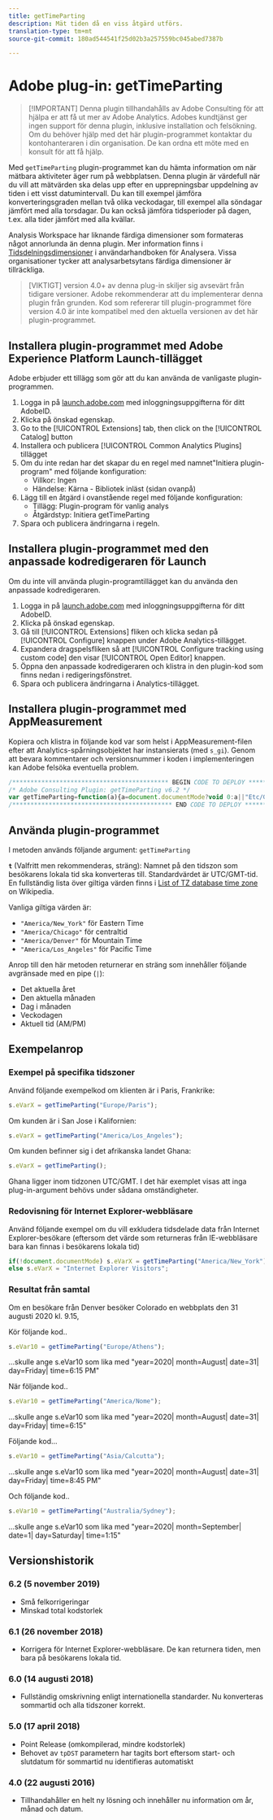 ```yaml
---
title: getTimeParting
description: Mät tiden då en viss åtgärd utförs.
translation-type: tm+mt
source-git-commit: 180ad544541f25d02b3a257559bc045abed7387b

---
```



# Adobe plug-in: getTimeParting

> [!IMPORTANT] Denna plugin tillhandahålls av Adobe Consulting för att hjälpa er att få ut mer av Adobe Analytics. Adobes kundtjänst ger ingen support för denna plugin, inklusive installation och felsökning. Om du behöver hjälp med det här plugin-programmet kontaktar du kontohanteraren i din organisation. De kan ordna ett möte med en konsult för att få hjälp.

Med `getTimeParting` plugin-programmet kan du hämta information om när mätbara aktiviteter äger rum på webbplatsen. Denna plugin är värdefull när du vill att mätvärden ska delas upp efter en upprepningsbar uppdelning av tiden i ett visst datumintervall. Du kan till exempel jämföra konverteringsgraden mellan två olika veckodagar, till exempel alla söndagar jämfört med alla torsdagar. Du kan också jämföra tidsperioder på dagen, t.ex. alla tider jämfört med alla kvällar.

Analysis Workspace har liknande färdiga dimensioner som formateras något annorlunda än denna plugin. Mer information finns i [Tidsdelningsdimensioner](/help/analyze/analysis-workspace/components/dimensions/time-parting-dimensions.md) i användarhandboken för Analysera. Vissa organisationer tycker att analysarbetsytans färdiga dimensioner är tillräckliga.

> [VIKTIGT] version 4.0+ av denna plug-in skiljer sig avsevärt från tidigare versioner. Adobe rekommenderar att du implementerar denna plugin från grunden. Kod som refererar till plugin-programmet före version 4.0 är inte kompatibel med den aktuella versionen av det här plugin-programmet.

## Installera plugin-programmet med Adobe Experience Platform Launch-tillägget

Adobe erbjuder ett tillägg som gör att du kan använda de vanligaste plugin-programmen.

1. Logga in på [launch.adobe.com](https://launch.adobe.com) med inloggningsuppgifterna för ditt AdobeID.
1. Klicka på önskad egenskap.
1. Go to the [!UICONTROL Extensions] tab, then click on the [!UICONTROL Catalog] button
1. Installera och publicera [!UICONTROL Common Analytics Plugins] tillägget
1. Om du inte redan har det skapar du en regel med namnet&quot;Initiera plugin-program&quot; med följande konfiguration:
   * Villkor: Ingen
   * Händelse: Kärna - Bibliotek inläst (sidan ovanpå)
1. Lägg till en åtgärd i ovanstående regel med följande konfiguration:
   * Tillägg: Plugin-program för vanlig analys
   * Åtgärdstyp: Initiera getTimeParting
1. Spara och publicera ändringarna i regeln.

## Installera plugin-programmet med den anpassade kodredigeraren för Launch

Om du inte vill använda plugin-programtillägget kan du använda den anpassade kodredigeraren.

1. Logga in på [launch.adobe.com](https://launch.adobe.com) med inloggningsuppgifterna för ditt AdobeID.
1. Klicka på önskad egenskap.
1. Gå till [!UICONTROL Extensions] fliken och klicka sedan på [!UICONTROL Configure] knappen under Adobe Analytics-tillägget.
1. Expandera dragspelsfliken så att [!UICONTROL Configure tracking using custom code] den visar [!UICONTROL Open Editor] knappen.
1. Öppna den anpassade kodredigeraren och klistra in den plugin-kod som finns nedan i redigeringsfönstret.
1. Spara och publicera ändringarna i Analytics-tillägget.

## Installera plugin-programmet med AppMeasurement

Kopiera och klistra in följande kod var som helst i AppMeasurement-filen efter att Analytics-spårningsobjektet har instansierats (med `s_gi`). Genom att bevara kommentarer och versionsnummer i koden i implementeringen kan Adobe felsöka eventuella problem.

```js
/******************************************* BEGIN CODE TO DEPLOY *******************************************/
/* Adobe Consulting Plugin: getTimeParting v6.2 */
var getTimeParting=function(a){a=document.documentMode?void 0:a||"Etc/GMT";a=(new Date).toLocaleDateString("en-US",{timeZone:a, minute:"numeric",hour:"numeric",weekday:"long",day:"numeric",year:"numeric",month:"long"});a=/([a-zA-Z]+).*?([a-zA-Z]+).*?([0-9]+).*?([0-9]+)(.*?)([0-9])(.*)/.exec(a);return"year="+a[4]+" | month="+a[2]+" | date="+a[3]+" | day="+a[1]+" | time="+(a[6]+a[7])};
/******************************************** END CODE TO DEPLOY ********************************************/
```

## Använda plugin-programmet

I metoden används följande argument: `getTimeParting`

**`t`** (Valfritt men rekommenderas, sträng): Namnet på den tidszon som besökarens lokala tid ska konverteras till.  Standardvärdet är UTC/GMT-tid. En fullständig lista över giltiga värden finns i [List of TZ database time zone](https://en.wikipedia.org/wiki/List_of_tz_database_time_zones) on Wikipedia.

Vanliga giltiga värden är:

* `"America/New_York"` för Eastern Time
* `"America/Chicago"` för centraltid
* `"America/Denver"` för Mountain Time
* `"America/Los_Angeles"` för Pacific Time

Anrop till den här metoden returnerar en sträng som innehåller följande avgränsade med en pipe (`|`):

* Det aktuella året
* Den aktuella månaden
* Dag i månaden
* Veckodagen
* Aktuell tid (AM/PM)

## Exempelanrop

### Exempel på specifika tidszoner

Använd följande exempelkod om klienten är i Paris, Frankrike:

```js
s.eVarX = getTimeParting("Europe/Paris");
```

Om kunden är i San Jose i Kalifornien:

```js
s.eVarX = getTimeParting("America/Los_Angeles");
```

Om kunden befinner sig i det afrikanska landet Ghana:

```js
s.eVarX = getTimeParting();
```

Ghana ligger inom tidzonen UTC/GMT.  I det här exemplet visas att inga plug-in-argument behövs under sådana omständigheter.

### Redovisning för Internet Explorer-webbläsare

Använd följande exempel om du vill exkludera tidsdelade data från Internet Explorer-besökare (eftersom det värde som returneras från IE-webbläsare bara kan finnas i besökarens lokala tid)

```js
if(!document.documentMode) s.eVarX = getTimeParting("America/New_York");
else s.eVarX = "Internet Explorer Visitors";
```

### Resultat från samtal

Om en besökare från Denver besöker Colorado en webbplats den 31 augusti 2020 kl. 9.15,

Kör följande kod..

```js
s.eVar10 = getTimeParting("Europe/Athens");
```

...skulle ange s.eVar10 som lika med &quot;year=2020| month=August| date=31| day=Friday| time=6:15 PM&quot;

När följande kod..

```js
s.eVar10 = getTimeParting("America/Nome");
```

...skulle ange s.eVar10 som lika med &quot;year=2020| month=August| date=31| day=Friday| time=6:15&quot;

Följande kod...

```js
s.eVar10 = getTimeParting("Asia/Calcutta");
```

...skulle ange s.eVar10 som lika med &quot;year=2020| month=August| date=31| day=Friday| time=8:45 PM&quot;

Och följande kod..

```js
s.eVar10 = getTimeParting("Australia/Sydney");
```

...skulle ange s.eVar10 som lika med &quot;year=2020| month=September| date=1| day=Saturday| time=1:15&quot;

## Versionshistorik

### 6.2 (5 november 2019)

* Små felkorrigeringar
* Minskad total kodstorlek

### 6.1 (26 november 2018)

* Korrigera för Internet Explorer-webbläsare. De kan returnera tiden, men bara på besökarens lokala tid.

### 6.0 (14 augusti 2018)

* Fullständig omskrivning enligt internationella standarder. Nu konverteras sommartid och alla tidszoner korrekt.

### 5.0 (17 april 2018)

* Point Release (omkompilerad, mindre kodstorlek)
* Behovet av `tpDST` parametern har tagits bort eftersom start- och slutdatum för sommartid nu identifieras automatiskt

### 4.0 (22 augusti 2016)

* Tillhandahåller en helt ny lösning och innehåller nu information om år, månad och datum.
